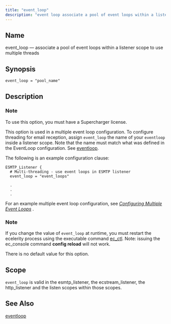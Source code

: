 ```yaml
---
title: "event_loop"
description: "event loop associate a pool of event loops within a listener scope to use multiple threads event loop pool name To use this option you must have a Supercharger license This option is used in a multiple event loop configuration To configure threading for email reception assign event loop the..."
---
```


<a name="config.ref.event_loop"></a> 
## Name

event_loop — associate a pool of event loops within a listener scope to use multiple threads

## Synopsis

`event_loop = "pool_name"`

<a name="idp24492896"></a> 
## Description

### Note

To use this option, you must have a Supercharger license.

This option is used in a multiple event loop configuration. To configure threading for email reception, assign `event_loop` the name of your `eventloop` inside a listener scope. Note that the name must match what was defined in the EventLoop configuration. See [eventloop](/momentum/4/config/ref-eventloop).

The following is an example configuration clause:

```
ESMTP_Listener {
  # Multi-threading - use event loops in ESMTP listener
  event_loop = "event_loops"

  .
  .
  .
```

For an example multiple event loop configuration, see [*Configuring Multiple Event Loops*](/momentum/4/multi-event-loops) .

### Note

If you change the value of `event_loop` at runtime, you must restart the ecelerity process using the executable command [ec_ctl](/momentum/4/executable/ec-ctl). Note: issuing the ec_console command **config reload**        will not work.

There is no default value for this option.

<a name="idp24502416"></a> 
## Scope

`event_loop` is valid in the esmtp_listener, the ecstream_listener, the http_listener and the listen scopes within those scopes.

<a name="idp24504320"></a> 
## See Also

[eventloop](/momentum/4/config/ref-eventloop)